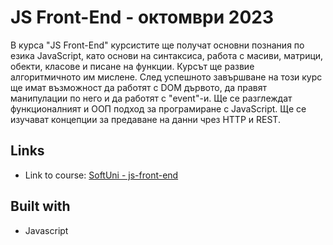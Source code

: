 # JS Front-End - октомври 2023

В курса "JS Front-End" курсистите ще получат основни познания по езика JavaScript, като основи на синтаксиса, работа с масиви, матрици, обекти, класове и писане на функции. Курсът ще развие алгоритмичното им мислене. След успешното завършване на този курс ще имат възможност да работят с DOM дървото, да правят манипулации по него и да работят с "event"-и. Ще се разглеждат функционалният и ООП подход за програмиране с JavaScript. Ще се изучават концепции за предаване на данни чрез HTTP и REST.

## Links

- Link to course: [SoftUni - js-front-end]

## Built with

- Javascript

[SoftUni - js-front-end]: https://softuni.bg/trainings/4240/js-front-end-october-2023
